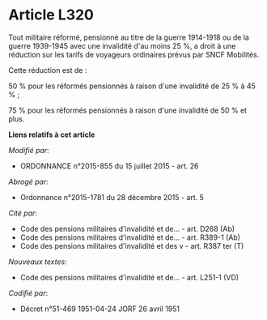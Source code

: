 # Article L320

Tout militaire réformé, pensionné au titre de la guerre 1914-1918 ou de la guerre 1939-1945 avec une invalidité d'au moins 25
%, a droit à une réduction sur les tarifs de voyageurs ordinaires prévus              par SNCF Mobilités. 

Cette réduction est de : 

50 % pour les réformés pensionnés à raison d'une invalidité de 25 % à 45 % ; 

75 % pour les réformés pensionnés à raison d'une invalidité de 50 % et plus.

**Liens relatifs à cet article**

_Modifié par_:

  - ORDONNANCE n°2015-855 du 15 juillet 2015 - art. 26

_Abrogé par_:

  - Ordonnance n°2015-1781 du 28 décembre 2015 - art. 5

_Cité par_:

  - Code des pensions militaires d'invalidité et de... - art. D268 (Ab)
  - Code des pensions militaires d'invalidité et de... - art. R389-1 (Ab)
  - Code des pensions militaires d'invalidité et des v - art. R387 ter (T)

_Nouveaux textes_:

  - Code des pensions militaires d'invalidité et de... - art. L251-1 (VD)

_Codifié par_:

  - Décret n°51-469 1951-04-24 JORF 26 avril 1951
